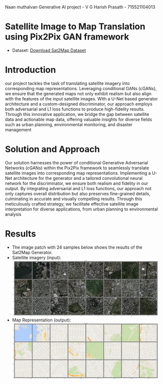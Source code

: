 Naan muthalvan Generative AI project -
                        V G Harish Prasath -
                        715521104013
# Satellite Image to Map Translation using Pix2Pix GAN framework
* Dataset: [Download Sat2Map Dataset](https://drive.google.com/file/d/1s5a2UeJR4H_KJ-nV4NmRMkBHr3zn20Tf/view?usp=sharing)

# Introduction
 our project tackles the task of translating satellite imagery into corresponding map representations. Leveraging conditional GANs (cGANs), we ensure that the generated maps not only exhibit realism but also align with the features of the input satellite images. With a U-Net based generator architecture and a custom-designed discriminator, our approach employs both adversarial and L1 loss functions to produce high-fidelity results. Through this innovative application, we bridge the gap between satellite data and actionable map data, offering valuable insights for diverse fields such as urban planning, environmental monitoring, and disaster management

# Solution and Approach
Our solution harnesses the power of conditional Generative Adversarial Networks (cGANs) within the Pix2Pix framework to seamlessly translate satellite images into corresponding map representations. Implementing a U-Net architecture for the generator and a tailored convolutional neural network for the discriminator, we ensure both realism and fidelity in our output. By integrating adversarial and L1 loss functions, our approach not only captures overall distribution but also preserves fine-grained details, culminating in accurate and visually compelling results. Through this meticulously crafted strategy, we facilitate effective satellite image interpretation for diverse applications, from urban planning to environmental analysis


# Results
* The image patch with 24 samples below shows the results of the Sat2Map Generator.
* Satellite imagery (input):
![Satellite Imagery](Visualization/6.png)
* Map Representation (output):
![Map Representation](Visualization/7.png)
